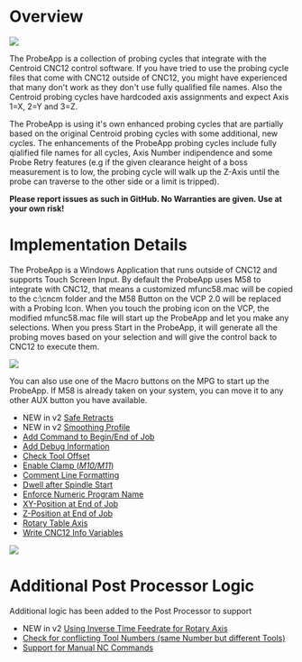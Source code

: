 # Overview

![](/images/pa001.PNG)

The ProbeApp is a collection of probing cycles that integrate with the Centroid CNC12 control software.
If you have tried to use the probing cycle files that come with CNC12 outside of CNC12, you might have experienced that many don't work as they don't use fully qualified file names.
Also the Centroid probing cycles have hardcoded axis assignments and expect Axis 1=X, 2=Y and 3=Z.  

The ProbeApp is using it's own enhanced probing cycles that are partially based on the original Centroid probing cycles with some additional, new cycles.
The enhancements of the ProbeApp probing cycles include fully qialified file names for all cycles, Axis Number indipendence and some Probe Retry features 
(e.g if the given clearance height of a boss measurement is to low, the probing cycle will walk up the Z-Axis until the probe can traverse to the other side or a limit is tripped).


**Please report issues as such in GitHub. No Warranties are given. Use at your own risk!**

# Implementation Details
The ProbeApp is a Windows Application that runs outside of CNC12 and supports Touch Screen Input. 
By default the ProbeApp uses M58 to integrate with CNC12, that means a customized mfunc58.mac will be copied to the c:\cncm folder and the M58 Button on the VCP 2.0 will be replaced with a Probing Icon.
When you touch the probing icon on the VCP, the modified mfunc58.mac file will start up the ProbeApp and let you make any selections.
When you press Start in the ProbeApp, it will generate all the probing moves based on your selection and will give the control back to CNC12 to execute them.


![](/images/pa002.PNG)


You can also use one of the Macro buttons on the MPG to start up the ProbeApp. If M58 is already taken on your system, you can move it to any other AUX button you have available.


* NEW in v2 [Safe Retracts](safeRetracts.md)
* NEW in v2 [Smoothing Profile](smoothingProfile.md)
* [Add Command to Begin/End of Job](addCommand.md)
* [Add Debug Information](addDebug.md)
* [Check Tool Offset](checkToolOffset.md)
* [Enable Clamp (*M10/M11*)](enableClamp.md)
* [Comment Line Formatting](commentFormatting.md)
* [Dwell after Spindle Start](enableDwell.md)
* [Enforce Numeric Program Name](forceNumeric.md)
* [XY-Position at End of Job](xyPosition.md)
* [Z-Position at End of Job](zPosition.md)
* [Rotary Table Axis](rotaryAxis.md)
* [Write CNC12 Info Variables](CNC12.md)

![](/images/pp001.PNG)

# Additional Post Processor Logic
Additional logic has been added to the Post Processor to support

* NEW in v2 [Using Inverse Time Feedrate for Rotary Axis](inverseTime.md)
* [Check for conflicting Tool Numbers (same Number but different Tools)](checkDuplicateTools.md)
* [Support for Manual NC Commands](manualNC.md)


